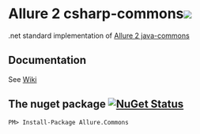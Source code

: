 # Allure 2 csharp-commons![](https://raw.githubusercontent.com/allure-framework/allure-csharp/master/allure.net.png)
.net standard implementation of [Allure 2 java-commons](https://github.com/allure-framework/allure-java/tree/master/allure-java-commons)
## Documentation
See [Wiki](https://github.com/allure-framework/allure-csharp/wiki/CSharp-Commons-v2)
## The nuget package [![NuGet Status](http://img.shields.io/nuget/v/Allure.Commons.svg?style=flat)](https://www.nuget.org/packages/Allure.Commons/)
```
PM> Install-Package Allure.Commons
```
